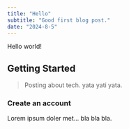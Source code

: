 ```yaml
---
title: "Hello"
subtitle: "Good first blog post."
date: "2024-8-5"
---
```


Hello world!

## Getting Started

> Posting about tech. yata yati yata.

### Create an account

Lorem ipsum doler met... bla bla bla.
